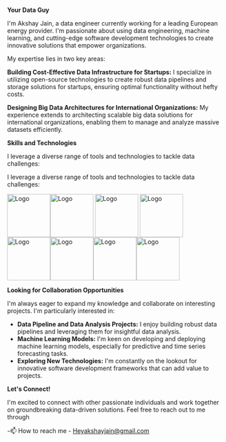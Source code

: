 **Your Data Guy**

I'm Akshay Jain, a data engineer currently working for a leading European energy provider. I'm passionate about using data engineering, machine learning, and cutting-edge software development technologies to create innovative solutions that empower organizations.  

My expertise lies in two key areas:

**Building Cost-Effective Data Infrastructure for Startups:** I specialize in utilizing open-source technologies to create robust data pipelines and storage solutions for startups, ensuring optimal functionality without hefty costs.

**Designing Big Data Architectures for International Organizations:** My experience extends to architecting scalable big data solutions for international organizations, enabling them to manage and analyze massive datasets efficiently.

**Skills and Technologies**

I leverage a diverse range of tools and technologies to tackle data challenges:


I leverage a diverse range of tools and technologies to tackle data challenges:

<div style="display: flex; flex-wrap: wrap;"> <img src="https://github.com/user-attachments/assets/048cb52b-54c7-40bc-aad7-40d2ab2100c4" alt="Logo" style="width: 100px; height: 100px;">  <img src="https://github.com/user-attachments/assets/49badba2-bdb6-4b85-a525-ba2cd430a5b4" alt="Logo" style="width: 100px; height: 100px;">
&nbsp;
  <img src="https://github.com/user-attachments/assets/c0ab665f-0494-4d11-b26a-a4fd5526e4c5" alt="Logo" style="width: 100px; height: 100px;">
&nbsp;
  <img src="https://github.com/user-attachments/assets/292de91f-d3ee-49d8-b28c-2d8a12a2030d" alt="Logo" style="width: 100px; height: 100px;">
  &nbsp;
  <img src="https://github.com/user-attachments/assets/c0e8d5f9-0187-4f9f-a25b-f0ceca766e9b" alt="Logo" style="width: 100px; height: 100px;">
  <img src="https://github.com/user-attachments/assets/0cd4c798-1524-426d-a303-6bec3f546335" alt="Logo" style="width: 100px; height: 100px;">
  <img src="https://github.com/user-attachments/assets/6a020024-874a-4ff9-9185-ed2b8d588db0" alt="Logo" style="width: 100px; height: 100px;">
  <img src="https://github.com/user-attachments/assets/86fc9b28-d813-43bc-af80-581627c2a94a" alt="Logo" style="width: 100px; height: 100px;">

</div>


**Looking for Collaboration Opportunities**

I'm always eager to expand my knowledge and collaborate on interesting projects. I'm particularly interested in:

* **Data Pipeline and Data Analysis Projects:** I enjoy building robust data pipelines and leveraging them for insightful data analysis.
* **Machine Learning Models:**  I'm keen on developing and deploying machine learning models, especially for predictive and time series forecasting tasks.
* **Exploring New Technologies:**  I'm constantly on the lookout for innovative software development frameworks that can add value to projects.

**Let's Connect!**

I'm excited to connect with other passionate individuals and work together on groundbreaking data-driven solutions. Feel free to reach out to me through 


-📫 How to reach me - Heyakshayjain@gmail.com
